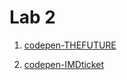 # Lab 2

1. [codepen-THEFUTURE](https://codepen.io/ellendeveth/pen/NWwBavY)

2. [codepen-IMDticket](https://codepen.io/ellendeveth/pen/gOXjxVw)